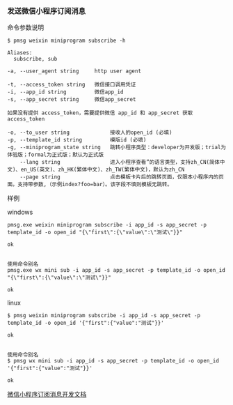 ### 发送微信小程序订阅消息

命令参数说明

```text
$ pmsg weixin miniprogram subscribe -h

Aliases:
  subscribe, sub

-a, --user_agent string     http user agent

-t, --access_token string   微信接口调用凭证
-i, --app_id string         微信app_id
-s, --app_secret string     微信app_secret

如果没有提供 access_token，需要提供微信 app_id 和 app_secret 获取 access_token

-o, --to_user string             接收人的open_id (必填)
-p, --template_id string         模版id (必填)
-g, --miniprogram_state string   跳转小程序类型：developer为开发版；trial为体验版；formal为正式版；默认为正式版
    --lang string                进入小程序查看”的语言类型，支持zh_CN(简体中文)、en_US(英文)、zh_HK(繁体中文)、zh_TW(繁体中文)，默认为zh_CN
    --page string                点击模板卡片后的跳转页面，仅限本小程序内的页面。支持带参数,（示例index?foo=bar）。该字段不填则模板无跳转。
```

样例

windows

```shell
pmsg.exe weixin miniprogram subscribe -i app_id -s app_secret -p template_id -o open_id "{\"first\":{\"value\":\"测试\"}}"

ok


使用命令别名
pmsg.exe wx mini sub -i app_id -s app_secret -p template_id -o open_id "{\"first\":{\"value\":\"测试\"}}"

ok

```


linux

```shell
$ pmsg weixin miniprogram subscribe -i app_id -s app_secret -p template_id -o open_id '{"first":{"value":"测试"}}'

ok


使用命令别名
$ pmsg wx mini sub -i app_id -s app_secret -p template_id -o open_id '{"first":{"value":"测试"}}'

ok
```

[微信小程序订阅消息开发文档](https://developers.weixin.qq.com/miniprogram/dev/api-backend/open-api/subscribe-message/subscribeMessage.send.html)
